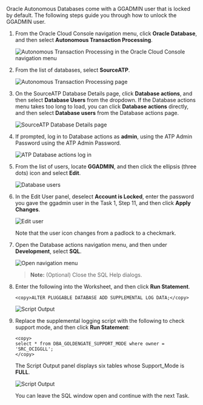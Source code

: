 <!--
    {
        "name":"Unlock the GGADMIN user and enable supplemental logging for the source database",
        "description":"Unlock the GGADMIN user and enable supplemental logging for the source database"
    }
-->
Oracle Autonomous Databases come with a GGADMIN user that is locked by default. The following steps guide you through how to unlock the GGADMIN user.

1.  From the Oracle Cloud Console navigation menu, click **Oracle Database**, and then select **Autonomous Transaction Processing**.

	![Autonomous Transaction Processing in the Oracle Cloud Console navigation menu](https://oracle-livelabs.github.io/goldengate/ggs-common/create/images/database-atp.png " ")

2.  From the list of databases, select **SourceATP**.

    ![Autonomous Transaction Processing page](https://oracle-livelabs.github.io/goldengate/ggs-common/create/images/03-02-sourceatp.png " ")

3.  On the SourceATP Database Details page, click **Database actions**, and then select **Database Users** from the dropdown. If the Database actions menu takes too long to load, you can click **Database actions** directly, and then select **Database users** from the Database actions page.

    ![SourceATP Database Details page](https://oracle-livelabs.github.io/goldengate/ggs-common/create/images/03-03-db-actions.png " ")

4.  If prompted, log in to Database actions as **admin**, using the ATP Admin Password using the ATP Admin Password.

    ![ATP Database actions log in](https://oracle-livelabs.github.io/goldengate/ggs-common/create/images/03-04-login.png " ")

5.  From the list of users, locate **GGADMIN**, and then click the ellipsis (three dots) icon and select **Edit**.

    ![Database users](https://oracle-livelabs.github.io/goldengate/ggs-common/create/images/03-05-ggadmin.png " ")

6.  In the Edit User panel, deselect **Account is Locked**, enter the password you gave the ggadmin user in the Task 1, Step 11, and then click **Apply Changes**.

    ![Edit user](https://oracle-livelabs.github.io/goldengate/ggs-common/create/images/03-06-ggadmin-edit-user.png " ")

    Note that the user icon changes from a padlock to a checkmark.

7.  Open the Database actions navigation menu, and then under **Development**, select **SQL**.

    ![Open navigation menu](https://oracle-livelabs.github.io/goldengate/ggs-common/create/images/03-07-sql.png " ")

    > **Note:**  (Optional) Close the SQL Help dialogs. 

8.  Enter the following into the Worksheet, and then click **Run Statement**.

    ```
    <copy>ALTER PLUGGABLE DATABASE ADD SUPPLEMENTAL LOG DATA;</copy>
    ```

    ![Script Output](https://oracle-livelabs.github.io/goldengate/ggs-common/create/images/03-08-sql-script-return.png " ")

9.  Replace the supplemental logging script with the following to check support mode, and then click **Run Statement**:

    ```
    <copy>
    select * from DBA_GOLDENGATE_SUPPORT_MODE where owner = 'SRC_OCIGGLL';
    </copy>
    ```

    The Script Output panel displays six tables whose Support_Mode is **FULL**.

    ![Script Output](https://oracle-livelabs.github.io/goldengate/ggs-common/create/images/03-09-sql-script-return.png " ")

    You can leave the SQL window open and continue with the next Task.